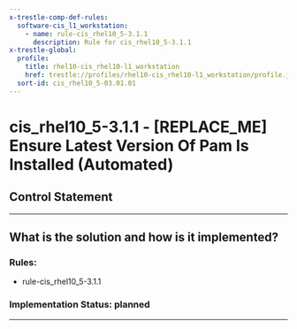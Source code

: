 ```yaml
---
x-trestle-comp-def-rules:
  software-cis_l1_workstation:
    - name: rule-cis_rhel10_5-3.1.1
      description: Rule for cis_rhel10_5-3.1.1
x-trestle-global:
  profile:
    title: rhel10-cis_rhel10-l1_workstation
    href: trestle://profiles/rhel10-cis_rhel10-l1_workstation/profile.json
  sort-id: cis_rhel10_5-03.01.01
---
```


# cis_rhel10_5-3.1.1 - \[REPLACE_ME\] Ensure Latest Version Of Pam Is Installed (Automated)

## Control Statement

______________________________________________________________________

## What is the solution and how is it implemented?

<!-- For implementation status enter one of: implemented, partial, planned, alternative, not-applicable -->

<!-- Note that the list of rules under ### Rules: is read-only and changes will not be captured after assembly to JSON -->

<!-- Add control implementation description here for control: cis_rhel10_5-3.1.1 -->

### Rules:

  - rule-cis_rhel10_5-3.1.1

### Implementation Status: planned

______________________________________________________________________
